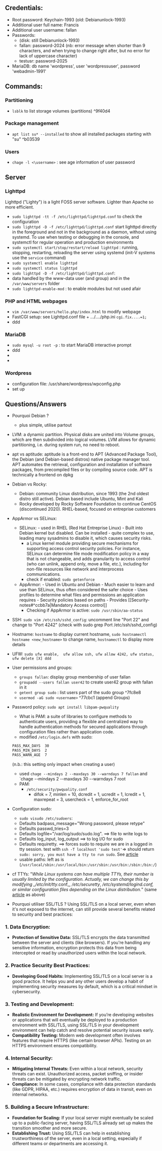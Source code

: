 
## Credentials:
- Root password: Keychain-1993 (old: Debianunlock-1993)
- Additional user full name: Francis
- Additional user username: fallan
- Passwords:
	- (disk: still Debianunlock-1993)
	- fallan: password-2024 (nb: error message when shorter than 9 characters, and when trying to change right after, but no error for lack of uppercase character)
	- testusr: password-2025
- MariaDB: db name 'wordpress', user 'wordpressuser', password 'webadmin-1991'

## Commands:

### Partitioning
- `lsblk` to list storage volumes (partitions) ^9f40d4
### Package management
- `apt list su* --installed` to show all installed packages starting with "su" ^b03539
### Users
- `chage -l <\username>` : see age information of user password
## Server
### Lighttpd
Lighttpd ("Lighty") is a light FOSS server software. Lighter than Apache so more efficient.
- `sudo lighttpd -tt -f /etc/lighttpd/lighttpd.conf` to check the configuration
- `sudo lighttpd -D -f /etc/lighttpd/lighttpd.conf` start lighttpd directly in the foreground and not in the background as a daemon, without using systemd. To use when testing or debugging in the console, and systemctl for regular operation and production environments
- `sudo systemctl start/stop/restart/reload lighttpd` : running, stopping, restarting, reloading the server using systemd (init-V systems use the `service` command)
- `sudo systemctl enable lighttpd` 
- `sudo systemctl status lighttpd`
- `sudo lighttpd -D -f /etc/lighttpd/lighttpd.conf`: 
- data handled by the www-data user (and group) and in the `/var/www/servers` folder
- `sudo lighttpd-enable-mod` : to enable modules but not used afair
### PHP and HTML webpages
- `vim /var/www/servers/hello.php/index.html` to modify webpage
- FastCGI setup: see Lighttpd.conf file + .../..../php.ini `cgi.fix....=1;`
- ddd

### MariaDB
- `sudo mysql -u root -p` : to start MariaDB interactive prompt
- ddd
- 
- 
### Wordpress
- configuration file: /usr/share/wordpress/wpconfig.php
- set up 
## Questions/Answers
- Pourquoi Debian ?
	- plus simple, utilise partout
- LVM: a dynamic partition. Physical disks are united into Volume groups, which are then subdivided into logical volumes. LVM allows for dynamic partitioning, i.e. during system run, no need to reboot.
- apt vs aptitude: aptitude is a front-end to APT (Advanced Package Tool), the Debian (and Debian-based distros) native package manager tool. APT automates the retrieval, configuration and installation of software packages, from precompiled files or by compiling source code. APT is technically a frontend on dpkg
- Debian vs Rocky:
	- Debian: community Linux distribution, since 1993 (the 2nd oldest distro still active). Debian based include Ubuntu, Mint and Kali
	- Rocky developed by Rocky Software Foundation to continue CentOS (discontinued 2020). RHEL-based, focused on entreprise customers
- AppArmor vs SELinux: 
	- SELinux:
			- used in RHEL (Red Hat Entreprise Linux)
			- Built into Debian kernel but disabled. Can be installed
			- quite complex to use, leading many sysadmins to disable it, which causes security risks.
		- a Linux kernel module providing secure mechanisms for supporting access control security policies. For instance, SELinux can determine file mode modification policy in a way that is not changeable, and adds granularity to access control (who can unlink, append only, move a file, etc.), including for non-file resources like network and interprocess communications.
		- check if enabled: `sudo getenforce`
	- AppArmor:
			- Used in Ubuntu and Debian
			- Much easier to learn and use than SELinux, thus often considered the safer choice
			- Uses profiles to determine what files and permissions an application requires
			- Security policies based on paths
			- Provides [[Security-notes#^ccbb7a|Mandatory Access control]]
		- Checking if AppArmor is active: `sudo /usr/sbin/aa-status`
- SSH: `sudo vim /etc/ssh/sshd_config`: uncomment line "Port 22" and change to "Port 4242" (check with sudo grep Port /etc/ssh/sshd_config)
- Hostname: `hostname` to display current hostname, `sudo hostnamectl hostname <new_hostname>` to change name,  `hostnamectl` to display more details
- UFW: `sudo ufw enable,  ufw allow ssh, ufw allow 4242, ufw status, ufw delete [X] ddd`
- User permissions and groups: 
	- `groups fallan`: display group membership of user fallan
	- `groupadd --users fallan user42` to create user42 group with fallan in it
	- `getent group sudo` : list users part of the sudo group ^7fc8e8
	- `usermod -aG sudo <username>` ^77cbc1 (append Groups)
- Password policy: `sudo apt install libpam-pwquality`
	- What is PAM: a suite of libraries to configure methods to authenticate users, providing a flexible and centralized way to handle authentication methods for secured applications through configuration files rather than application code.
	- modified `/etc/login.defs` with sudo:
	```bash
	PASS_MAX_DAYS  30
	PASS_MIN_DAYS  2
	PASS_WARN_AGE  7
	```
	(n.b.: this setting only impact when creating a user)
	- used `chage --mindays 2 --maxdays 30 --warndays 7 fallan` and `chage --mindays 2 --maxdays 30 --warndays 7 root
	- PAM:
		- `/etc/security/pwquality.conf`
			- difok = 7, minlen = 10, dcredit = 1, ucredit = 1, lcredit = 1, maxrepeat = 3, usercheck = 1, enforce_for_root
- Configuration sudo:
	- `sudo visudo /etc/sudoers`:
	- Defaults    badpass_message="Wrong password, please retype"
	- Defaults    passwd_tries=3
	- Defaults    logfile="/var/log/sudo/sudo.log". ==> file to write logs to
	- Defaults    log_input, log_output ==> to log I/O for sudo
	- Defaults    requiretty.    ==> forces sudo to require we are in a logged in tty session. test with `ssh -T localhost 'sudo test'`=> should return `sudo: sorry, you must have a tty to run sudo`. See [article](https://www.baeldung.com/linux/sudo-requiretty-option)
	- usable paths: left as is (`/usr/local/sbin:/usr/local/bin:/usr/sbin:/usr/bin:/sbin:/bin:/`)
- cf TTYs: "*While Linux systems can have multiple TTYs, their number is usually limited by the configuration. Actually, we can change this by modifying _/etc/init/tty*.conf_, _/etc/securetty_, _/etc/systemd/logind.conf, or similar configuration files depending on the Linux distribution._" (same [article](https://www.baeldung.com/linux/sudo-requiretty-option) as above)

- Pourquoi utiliser SSL/TLS ?
Using SSL/TLS on a local server, even when it's not exposed to the internet, can still provide several benefits related to security and best practices:

### 1. **Data Encryption:**

- **Protection of Sensitive Data:** SSL/TLS encrypts the data transmitted between the server and clients (like browsers). If you're handling any sensitive information, encryption protects this data from being intercepted or read by unauthorized users within the local network.

### 2. **Practice Security Best Practices:**

- **Developing Good Habits:** Implementing SSL/TLS on a local server is a good practice. It helps you and any other users develop a habit of implementing security measures by default, which is a critical mindset in cybersecurity.

### 3. **Testing and Development:**

- **Realistic Environment for Development:** If you’re developing websites or applications that will eventually be deployed to a production environment with SSL/TLS, using SSL/TLS in your development environment can help catch and resolve potential security issues early.
- **Compatibility Testing:** Modern web development often involves features that require HTTPS (like certain browser APIs). Testing on an HTTPS environment ensures compatibility.

### 4. **Internal Security:**

- **Mitigating Internal Threats:** Even within a local network, security threats can exist. Unauthorized access, packet sniffing, or insider threats can be mitigated by encrypting network traffic.
- **Compliance:** In some cases, compliance with data protection standards (like GDPR, HIPAA, etc.) requires encryption of data in transit, even on internal networks.

### 5. **Building a Secure Infrastructure:**

- **Foundation for Scaling:** If your local server might eventually be scaled up to a public-facing server, having SSL/TLS already set up makes the transition smoother and more secure.
- **Establishing Trust:** Using SSL/TLS can help in establishing trustworthiness of the server, even in a local setting, especially if different teams or departments are accessing it.